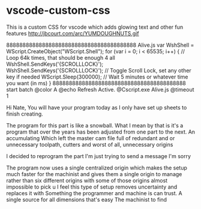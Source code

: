# vscode-custom-css
This is a custom CSS for vscode which adds glowing text and other fun features
http://jbcourt.com/arc/YUMDOUGHNUTS.gif

8888888888888888888888888888888888888888
Alive.js
var WshShell = WScript.CreateObject("WScript.Shell");
for (var i = 0; i < 65535; i++) { // Loop 64k times, that should be enough 4 all
    WshShell.SendKeys('{SCROLLLOCK}');
    WshShell.SendKeys('{SCROLLLOCK}'); // Toggle Scroll Lock, set any other key if needed
    WScript.Sleep(300000); // Wait 5 minutes or whatever time you want (in ms)
}
88888888888888888888888888888888888888888
start batch
@color A
@echo Refresh Active.
@Cscript.exe Alive.js
@timeout 1

Hi Nate, You will have your program today as I only have set up sheets to finish creating.

The program for this part is like a snowball. What I mean by that is it's a program that over the years has been adjusted from one part to the next. An accumulating
Which left the master cam file full of redundant and or unnecessary toolpath, cutters and worst of all, unnecessary origins

I decided to reprogram the part I'm just trying to send a message I'm sorry

The program now uses a single centralized origin which makes the 
setup much faster for the machinist and gives them a single origin 
to manage rather than six different origins with some of those origins almost impossible to pick u
I feel this type of setup removes uncertainty and replaces it with
Something the programmer and machine is can trust. A single source for all dimensions that's easy 
The machinist to find
